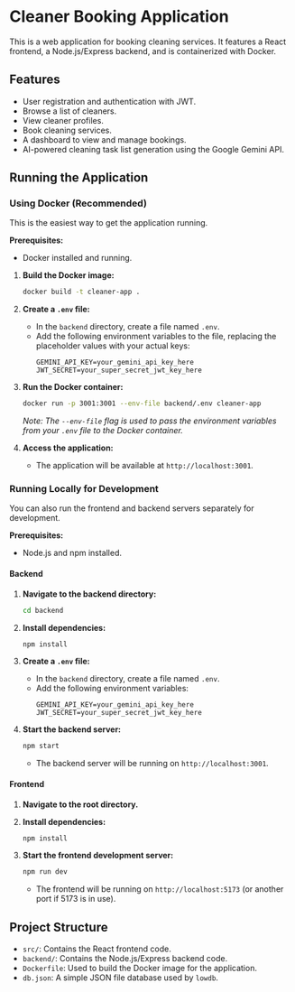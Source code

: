 # Cleaner Booking Application

This is a web application for booking cleaning services. It features a React frontend, a Node.js/Express backend, and is containerized with Docker.

## Features

- User registration and authentication with JWT.
- Browse a list of cleaners.
- View cleaner profiles.
- Book cleaning services.
- A dashboard to view and manage bookings.
- AI-powered cleaning task list generation using the Google Gemini API.

## Running the Application

### Using Docker (Recommended)

This is the easiest way to get the application running.

**Prerequisites:**
- Docker installed and running.

1.  **Build the Docker image:**
    ```bash
    docker build -t cleaner-app .
    ```

2.  **Create a `.env` file:**
    - In the `backend` directory, create a file named `.env`.
    - Add the following environment variables to the file, replacing the placeholder values with your actual keys:
      ```
      GEMINI_API_KEY=your_gemini_api_key_here
      JWT_SECRET=your_super_secret_jwt_key_here
      ```

3.  **Run the Docker container:**
    ```bash
    docker run -p 3001:3001 --env-file backend/.env cleaner-app
    ```
    *Note: The `--env-file` flag is used to pass the environment variables from your `.env` file to the Docker container.*

4.  **Access the application:**
    - The application will be available at `http://localhost:3001`.

### Running Locally for Development

You can also run the frontend and backend servers separately for development.

**Prerequisites:**
- Node.js and npm installed.

#### Backend

1.  **Navigate to the backend directory:**
    ```bash
    cd backend
    ```

2.  **Install dependencies:**
    ```bash
    npm install
    ```

3.  **Create a `.env` file:**
    - In the `backend` directory, create a file named `.env`.
    - Add the following environment variables:
      ```
      GEMINI_API_KEY=your_gemini_api_key_here
      JWT_SECRET=your_super_secret_jwt_key_here
      ```

4.  **Start the backend server:**
    ```bash
    npm start
    ```
    - The backend server will be running on `http://localhost:3001`.

#### Frontend

1.  **Navigate to the root directory.**

2.  **Install dependencies:**
    ```bash
    npm install
    ```

3.  **Start the frontend development server:**
    ```bash
    npm run dev
    ```
    - The frontend will be running on `http://localhost:5173` (or another port if 5173 is in use).

## Project Structure

- `src/`: Contains the React frontend code.
- `backend/`: Contains the Node.js/Express backend code.
- `Dockerfile`: Used to build the Docker image for the application.
- `db.json`: A simple JSON file database used by `lowdb`.
